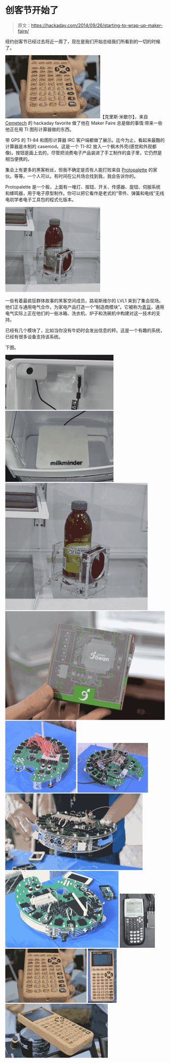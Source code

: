 # 创客节开始了

> 原文：<https://hackaday.com/2014/09/26/starting-to-wrap-up-maker-faire/>

纽约创客节已经过去将近一周了，现在是我们开始总结我们所看到的一切的时候了。

![DSC_0216](img/5d2f99db913223e7b81a0e5fa9ee663d.png)【克里斯·米歇尔】，来自 [Cemetech](http://www.cemetech.net/) 的 hackaday favorite 做了他在 Maker Faire 总是做的事情:带来一些他正在用 TI 图形计算器做的东西。

带 GPS 的 TI-84 和图形计算器 IRC 客户端都做了展示。迄今为止，看起来最酷的计算器是木制的 casemod。这是一个 TI-82 放入一个枫木外壳(感觉和外观都像)。按钮是画上去的，尽管把消费电子产品装进了手工制作的盒子里，它仍然是相当便携的。

集会上有更多的黑客粉丝，但我不确定是否有人能打败来自 [Protopalette](http://www.protopalette.com/) 的家伙。等等。一个人可以。有时间在公共场合找到我，我会告诉你的。

Protopalette 是一个板，上面有一堆灯、按钮、开关、传感器、旋钮、伺服系统和蜂鸣器，用于电子原型制作。你可以把它看作是老式的“零件、弹簧和电线”无线电初学者电子工具包的程式化版本。

![DSC_0160](img/ad347d73a885b67a98b13e7c1410c609.png)

一些有着最疯狂群体故事的黑客空间成员，路易斯维尔的 LVL1 来到了集会现场。他们正与通用电气合作，为家电产品打造一个“制造商模块”。它被称为[青豆](https://firstbuild.com/greenbean/)，通用电气实际上正在他们的一些冰箱、洗衣机、炉子和洗碗机中构建对这一技术的支持。

已经有几个模块了，比如当你没有牛奶时会发出信息的秤。这是一个有趣的系统，已经有很多设备支持该系统。

下图。

 [![DSC_0158](img/64eaf811efe767b61536f9daf42b07ac.png "DSC_0158")](https://hackaday.com/2014/09/26/starting-to-wrap-up-maker-faire/dsc_0158/)  [![DSC_0159](img/49dc994f2386f3ba853b252bb21455ac.png "DSC_0159")](https://hackaday.com/2014/09/26/starting-to-wrap-up-maker-faire/dsc_0159/)  [![DSC_0160](img/26f5cbb6dad868b063e945558c05cd3b.png "DSC_0160")](https://hackaday.com/2014/09/26/starting-to-wrap-up-maker-faire/dsc_0160/)  [![DSC_0161](img/90742d4f7a42e457460d2862b79ed1bc.png "DSC_0161")](https://hackaday.com/2014/09/26/starting-to-wrap-up-maker-faire/dsc_0161/)  [![DSC_0200](img/7f70119d91d779c7bb1e9b6d835c266c.png "DSC_0200")](https://hackaday.com/2014/09/26/starting-to-wrap-up-maker-faire/dsc_0200-2/)  [![DSC_0201](img/98d8e8fcba3837cc0b39b5120ef90551.png "DSC_0201")](https://hackaday.com/2014/09/26/starting-to-wrap-up-maker-faire/dsc_0201-2/)  [![DSC_0203](img/8c951b00518f58ca391cd9c8883ca5d5.png "DSC_0203")](https://hackaday.com/2014/09/26/starting-to-wrap-up-maker-faire/dsc_0203-2/)  [![DSC_0205](img/6cd8e3f486baffa0734cf5284db0ca74.png "DSC_0205")](https://hackaday.com/2014/09/26/starting-to-wrap-up-maker-faire/dsc_0205-2/)  [![DSC_0214](img/c6815f328cec64212a6a278609af960c.png "DSC_0214")](https://hackaday.com/2014/09/26/starting-to-wrap-up-maker-faire/dsc_0214/)  [![DSC_0216](img/5ea570fc2f787d1ea892dddfc67e6bf7.png "DSC_0216")](https://hackaday.com/2014/09/26/starting-to-wrap-up-maker-faire/dsc_0216-3/)  [![DSC_0219](img/ea4fef6c3d5a3bee9669069861439b26.png "DSC_0219")](https://hackaday.com/2014/09/26/starting-to-wrap-up-maker-faire/dsc_0219/)  [![DSC_0221](img/e1993ec81573565c440513e43eb8a8c0.png "DSC_0221")](https://hackaday.com/2014/09/26/starting-to-wrap-up-maker-faire/dsc_0221/)